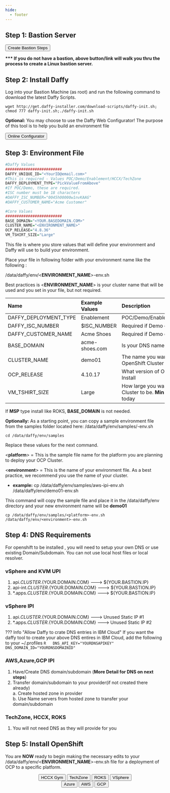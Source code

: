 ```yaml
---
hide:
  - footer
---
```

<script>
  document.title = "Deploy OCP - Core Steps";
</script>
## Step 1: Bastion Server
<button onclick="location.href='../../Supporting-Software/Bastion/'" class="custom-btn btn-7">Create Bastion Steps</button>

  <b>*** If  you do not have a bastion, above button/link will walk you thru the process to create a Linux bastion server.</b>

## Step 2: Install Daffy

Log into your Bastion Machine (as root) and run the following command to download the latest Daffy Scripts.

```console
wget http://get.daffy-installer.com/download-scripts/daffy-init.sh; chmod 777 daffy-init.sh;./daffy-init.sh

```
**Optional:** You may choose to use the Daffy Web Configurator! The purpose of this tool is to help you build an environment file

<button onclick=" window.open('http://config.daffy-installer.com:1887/start', '_blank'); return false;" class="custom-btn btn-7">Online Configurator</button>

## Step 3: Environment File

```R
#Daffy Values
#########################
DAFFY_UNIQUE_ID="<YourID@email.com>"
#This is required - Values POC/Demo/Enablement/HCCX/TechZone
DAFFY_DEPLOYMENT_TYPE="PickValueFromAbove"
#If POC/Demo, these are required.
#ISC number must be 18 characters
#DAFFY_ISC_NUMBER="0045h00000w1nvKAAG"
#DAFFY_CUSTOMER_NAME="Acme Customer"

#Core Values
#########################
BASE_DOMAIN="<YOUR.BASEDOMAIN.COM>"
CLUSTER_NAME="<ENVIRONMENT_NAME>"
OCP_RELEASE="4.8.36"
VM_TSHIRT_SIZE="Large"
```


This file is where you store values that will define your environment and Daffy will use to build your environment.

Place your file in following folder with your environment name like the following :

/data/daffy/env/<**ENVIRONMENT_NAME**>-env.sh



Best practices is <**ENVIRONMENT_NAME**> is your cluster name that will be used and you set in your file, but not required.



Name  | Example Values  | Description
:----------- |:----------- |:-----------
DAFFY_DEPLOYMENT_TYPE | Enablement |  POC/Demo/Enablement/HCCX/TechZone |
DAFFY_ISC_NUMBER | $ISC_NUMBER |  Required if Demo or POC
DAFFY_CUSTOMER_NAME | Acme Shoes  | Required if Demo or POC
BASE_DOMAIN | acme-shoes.com |  Is your DNS name your cluster will use
CLUSTER_NAME | demo01 | The name you want to give your OpenShift Cluster
OCP_RELEASE | 4.10.17 | What version of OpenShift you want to Install
VM_TSHIRT_SIZE | Large | How large you want the OpenShift Cluster to be. **Min** and **Large** Supported today

If **MSP** type install like ROKS, **BASE_DOMAIN** is not needed.

**Optionally:** As a starting point, you can copy a sample environment file from the samples folder located here:  /data/daffy/env/samples/<platform>-env.sh
```console
cd /data/daffy/env/samples
```

Replace these values for the next command.

<**platform**> = This is the sample file name for the platform you are planning to deploy your OCP Cluster.

<**environment**> = This is the name of your environment file. As a best practice, we recommend you use the name of your cluster.

- **example:**  cp /data/daffy/env/samples/aws-ipi-env.sh /data/daffy/env/demo01-env.sh

This command will copy the sample file and place it in the /data/daffy/env directory and your new environment name will be **demo01**

```console
cp /data/daffy/env/samples/<platform>-env.sh /data/daffy/env/<environment>-env.sh

```
## Step 4:  DNS Requirements

For openshift to be installed , you will need to setup your own DNS or use existing Domain/Subdomain. You can not use local host files or local resolver.

### **vSphere and KVM UPI**
1. api.${CLUSTER}.${YOUR.DOMAIN.COM}          --->    ${YOUR.BASTION.IP}  
2. api-int.${CLUSTER}.${YOUR.DOMAIN.COM}      --->    ${YOUR.BASTION.IP}  
3.  *.apps.${CLUSTER}.${YOUR.DOMAIN.COM}      --->    ${YOUR.BASTION.IP}  

### **vSphere IPI**
1. api.${CLUSTER}.${YOUR.DOMAIN.COM}          --->    Unused Static IP #1   
2. *.apps.${CLUSTER}.${YOUR.DOMAIN.COM}       --->    Unused Static IP #2   

??? Info "Allow Daffy to crate DNS entries in IBM Cloud"
    If you want the daffy tool to create your above DNS entires in IBM Cloud, add the following to your ~/.profiles
    ```R  
    DNS_API_KEY="YOURDNSAPIKEY"
    DNS_DOMAIN_ID="YOURDNSDOMAINID"
    ```
### **AWS,Azure,GCP IPI**

1. Have/Create DNS domain/subdomain (**More Detail for DNS on next steps**)
2. Transfer domain/subdomain to your provider(if not created there already)    
  a. Create hosted zone in provider      
  b. Use Name servers from hosted zone to transfer your domain/subdomain      

### **TechZone, HCCX, ROKS**
1. You will not need DNS as they will provide for you

## Step 5: Install OpenShift
You are **NOW** ready to begin making the necessary edits to your /data/daffy/env/<**ENVIRONMENT_NAME**>-env.sh file for a deployment of OCP to a specific platform.
<div style="text-align:center">
<button onclick="location.href='../HCCX-gym'" class="custom-btn btn-7">HCCX Gym</button>
<button onclick="location.href='../TechZone'" class="custom-btn btn-7">TechZone</button>
<button onclick="location.href='../ROKS'" class="custom-btn btn-7">ROKS</button>
<button onclick="location.href='../VSphere'" class="custom-btn btn-7">VSphere</button>
<div></div>
<button onclick="location.href='../Azure'" class="custom-btn btn-7">Azure</button>
<button onclick="location.href='../AWS'" class="custom-btn btn-7">AWS</button>
<button onclick="location.href='../GCP'" class="custom-btn btn-7">GCP</button>
</div>
